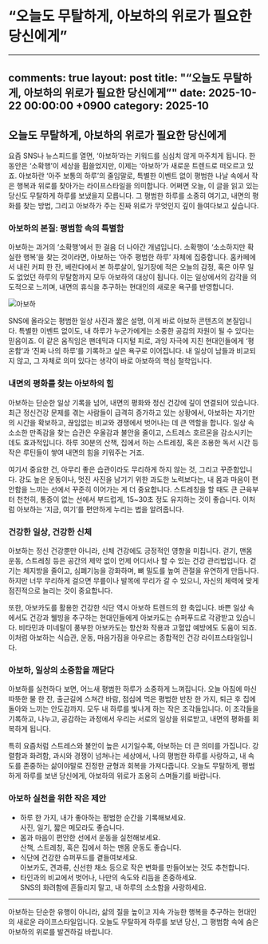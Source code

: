# “오늘도 무탈하게, 아보하의 위로가 필요한 당신에게”

---
comments: true
layout: post
title: "“오늘도 무탈하게, 아보하의 위로가 필요한 당신에게”"
date: 2025-10-22 00:00:00 +0900
category: 2025-10
---

## 오늘도 무탈하게, 아보하의 위로가 필요한 당신에게

요즘 SNS나 뉴스피드를 열면, ‘아보하’라는 키워드를 심심치 않게 마주치게 됩니다. 한동안은 ‘소확행’이 세상을 휩쓸었지만, 이제는 ‘아보하’가 새로운 트렌드로 떠오르고 있죠. 아보하란 ‘아주 보통의 하루’의 줄임말로, 특별한 이벤트 없이 평범한 나날 속에서 작은 행복과 위로를 찾아가는 라이프스타일을 의미합니다. 어쩌면 오늘, 이 글을 읽고 있는 당신도 무탈하게 하루를 보냈을지 모릅니다. 그 평범한 하루를 소중히 여기고, 내면의 평화를 찾는 방법, 그리고 아보하가 주는 진짜 위로가 무엇인지 깊이 들여다보고 싶습니다.

### 아보하의 본질: 평범함 속의 특별함

아보하는 과거의 ‘소확행’에서 한 걸음 더 나아간 개념입니다. 소확행이 ‘소소하지만 확실한 행복’을 찾는 것이라면, 아보하는 ‘아주 평범한 하루’ 자체에 집중합니다. 홈카페에서 내린 커피 한 잔, 베란다에서 본 하루살이, 일기장에 적은 오늘의 감정, 혹은 아무 일도 없었던 하루의 무탈함까지 모두 아보하의 대상이 됩니다. 이는 일상에서의 감각을 의도적으로 느끼며, 내면의 휴식을 추구하는 현대인의 새로운 욕구를 반영합니다.

![아보하](https://images.unsplash.com/photo-1757293985192-1bef0e4a5f0b?crop=entropy&cs=tinysrgb&fit=max&fm=jpg&ixid=M3w4MTk5NDN8MHwxfHJhbmRvbXx8fHx8fHx8fDE3NjExMzA4NTh8&ixlib=rb-4.1.0&q=80&w=400)

SNS에 올라오는 평범한 일상 사진과 짧은 설명, 이게 바로 아보하 콘텐츠의 본질입니다. 특별한 이벤트 없이도, 내 하루가 누군가에게는 소중한 공감의 자원이 될 수 있다는 믿음이죠. 이 같은 움직임은 팬데믹과 디지털 피로, 과잉 자극에 지친 현대인들에게 ‘평온함’과 ‘진짜 나의 하루’를 기록하고 싶은 욕구로 이어집니다. 내 일상이 남들과 비교되지 않고, 그 자체로 의미 있다는 생각이 바로 아보하의 핵심 철학입니다.

### 내면의 평화를 찾는 아보하의 힘

아보하는 단순한 일상 기록을 넘어, 내면의 평화와 정신 건강에 깊이 연결되어 있습니다. 최근 정신건강 문제를 겪는 사람들이 급격히 증가하고 있는 상황에서, 아보하는 자기만의 시간을 확보하고, 끊임없는 비교와 경쟁에서 벗어나는 데 큰 역할을 합니다. 일상 속 소소한 만족감을 찾는 습관은 우울감과 불안을 줄이고, 스트레스 호르몬을 감소시키는 데도 효과적입니다. 하루 30분의 산책, 집에서 하는 스트레칭, 혹은 조용한 독서 시간 등 작은 루틴들이 쌓여 내면의 힘을 키워주는 거죠.

여기서 중요한 건, 아무리 좋은 습관이라도 무리하게 하지 않는 것, 그리고 꾸준함입니다. 강도 높은 운동이나, 멋진 사진을 남기기 위한 과도한 노력보다는, 내 몸과 마음이 편안함을 느끼는 선에서 꾸준히 이어가는 게 더 중요합니다. 스트레칭을 할 때도 큰 근육부터 천천히, 통증이 없는 선에서 부드럽게, 15~30초 정도 유지하는 것이 좋습니다. 이처럼 아보하는 ‘지금, 여기’를 편안하게 누리는 법을 알려줍니다.

### 건강한 일상, 건강한 신체

아보하는 정신 건강뿐만 아니라, 신체 건강에도 긍정적인 영향을 미칩니다. 걷기, 맨몸 운동, 스트레칭 등은 공간의 제약 없이 언제 어디서나 할 수 있는 건강 관리법입니다. 걷기는 체지방을 줄이고, 심폐기능을 강화하며, 뼈 밀도를 높여 관절을 유연하게 만듭니다. 하지만 너무 무리하게 걸으면 무릎이나 발목에 무리가 갈 수 있으니, 자신의 체력에 맞게 점진적으로 늘리는 것이 중요합니다.

또한, 아보카도를 활용한 건강한 식단 역시 아보하 트렌드의 한 축입니다. 바쁜 일상 속에서도 건강과 웰빙을 추구하는 현대인들에게 아보카도는 슈퍼푸드로 각광받고 있습니다. 비타민과 미네랄이 풍부한 아보카도는 항산화 작용과 고혈압 예방에도 도움이 되죠. 이처럼 아보하는 식습관, 운동, 마음가짐을 아우르는 종합적인 건강 라이프스타일입니다.

### 아보하, 일상의 소중함을 깨닫다

아보하를 실천하다 보면, 어느새 평범한 하루가 소중하게 느껴집니다. 오늘 아침에 마신 따뜻한 물 한 잔, 출근길에 스쳐간 바람, 점심에 먹은 평범한 반찬 한 가지, 퇴근 후 집에 돌아와 느끼는 안도감까지. 모두 내 하루를 빛나게 하는 작은 조각들입니다. 이 조각들을 기록하고, 나누고, 공감하는 과정에서 우리는 서로의 일상을 위로받고, 내면의 평화를 회복하게 됩니다.

특히 요즘처럼 스트레스와 불안이 높은 시기일수록, 아보하는 더 큰 의미를 가집니다. 강렬함과 화려함, 과시와 경쟁이 넘쳐나는 세상에서, 나의 평범한 하루를 사랑하고, 내 속도를 존중하는 삶이야말로 진정한 균형과 회복을 가져다줍니다. 오늘도 무탈하게, 평범하게 하루를 보낸 당신에게, 아보하의 위로가 조용히 스며들기를 바랍니다.

### 아보하 실천을 위한 작은 제안

- 하루 한 가지, 내가 좋아하는 평범한 순간을 기록해보세요.  
  사진, 일기, 짧은 메모라도 좋습니다.
- 몸과 마음이 편안한 선에서 운동을 실천해보세요.  
  산책, 스트레칭, 혹은 집에서 하는 맨몸 운동도 좋습니다.
- 식단에 건강한 슈퍼푸드를 곁들여보세요.  
  아보카도, 견과류, 신선한 채소 등으로 작은 변화를 만들어보는 것도 추천합니다.
- 타인과의 비교에서 벗어나, 나만의 속도와 리듬을 존중하세요.  
  SNS의 화려함에 흔들리지 말고, 내 하루의 소소함을 사랑하세요.

---

아보하는 단순한 유행이 아니라, 삶의 질을 높이고 지속 가능한 행복을 추구하는 현대인의 새로운 라이프스타일입니다. 오늘도 무탈하게 하루를 보낸 당신, 그 평범함 속에 숨은 아보하의 위로를 발견하길 바랍니다.